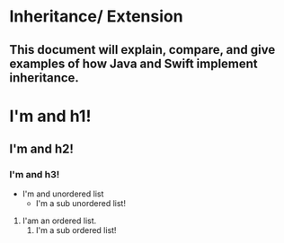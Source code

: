 # Inheritance/ Extension
## This document will explain, compare, and give examples of how Java and Swift implement inheritance.

# I'm and h1!
## I'm and h2!
### I'm and h3!

* I'm and unordered list
	* I'm a sub unordered list!

1. I'am an ordered list.
	1. I'm a sub ordered list!
